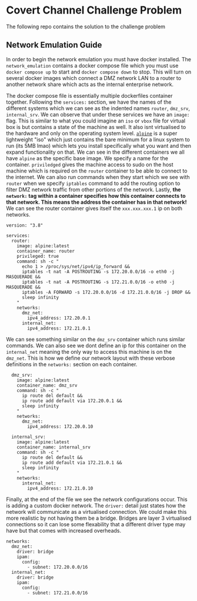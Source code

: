 # Covert Channel Challenge Problem

The following repo contains the solution to the challenge problem  


## Network Emulation Guide

In order to begin the network emulation you must have docker installed. The `network_emulation` contains a docker compose file which you must use `docker compose up` to start and `docker compose down` to stop. This will turn on several docker images which connect a DMZ network LAN to a router to another network share which acts as the internal enterprise network. 

The docker compose file is essentially multiple dockerfiles container together. Following the `services:` section, we have the names of the different systems which we can see as the indented names `router`, `dmz_srv`, `internal_srv`. We can observe that under these services we have an `image:` flag. This is similar to what you could imagine an `iso` or `vbox` file for virtual box is but contains a state of the machine as well. It also isnt virtualised to the hardware and only on the operating system level. [`alpine`](https://hub.docker.com/_/alpine) is a super lightweight "iso" which just contains the bare minimum for a linux system to run (its 5MB lmao) which lets you install specifically what you want and then expand functionality on that. We can see in the different containers we all have `alpine` as the specific base image. We specify a name for the container. `priviledged` gives the machine access to sudo on the host machine which is required on the `router` container to be able to connect to the internet. We can also run commands when they start which we see with `router` when we specify `iptables` command to add the routing option to filter DMZ network traffic from other portions of the network. Lastly, **the `network:` tag within a container specifies how this container connects to that network. This means the address the container has in that network!** We can see the router container gives itself the `xxx.xxx.xxx.1` ip on both networks. 

```
version: "3.8"

services:
  router:
    image: alpine:latest
    container_name: router
    privileged: true
    command: sh -c "
      echo 1 > /proc/sys/net/ipv4/ip_forward &&
      iptables -t nat -A POSTROUTING -s 172.20.0.0/16 -o eth0 -j MASQUERADE &&
      iptables -t nat -A POSTROUTING -s 172.21.0.0/16 -o eth0 -j MASQUERADE &&
      iptables -A FORWARD -s 172.20.0.0/16 -d 172.21.0.0/16 -j DROP &&
      sleep infinity
    "
    networks:
      dmz_net:
        ipv4_address: 172.20.0.1
      internal_net:
        ipv4_address: 172.21.0.1
```

We can see something similar on the `dmz_srv` container which runs similar commands. We can also see we dont define an ip for this container on the `internal_net` meaning the only way to access this machine is on the `dmz_net`. This is how we define our network layout with these verbose definitions in the `networks:` section on each container.
 

```
  dmz_srv:
    image: alpine:latest
    container_name: dmz_srv
    command: sh -c "
      ip route del default &&
      ip route add default via 172.20.0.1 &&
      sleep infinity
    "
    networks:
      dmz_net:
        ipv4_address: 172.20.0.10

  internal_srv:
    image: alpine:latest
    container_name: internal_srv
    command: sh -c "
      ip route del default &&
      ip route add default via 172.21.0.1 &&
      sleep infinity
    "
    networks:
      internal_net:
        ipv4_address: 172.21.0.10
```

Finally, at the end of the file we see the network configurations occur. This is adding a custom docker network. The `driver:` detail just states how the network will communicate as a virtualised connection. We could make this more realistic by not having them be a bridge. Bridges are layer 3 virtualised connections so it can lose some flexability that a different driver type may have but that comes with increased overheads. 
```
networks:
  dmz_net:
    driver: bridge
    ipam:
      config:
        - subnet: 172.20.0.0/16
  internal_net:
    driver: bridge
    ipam:
      config:
        - subnet: 172.21.0.0/16
```


## 
